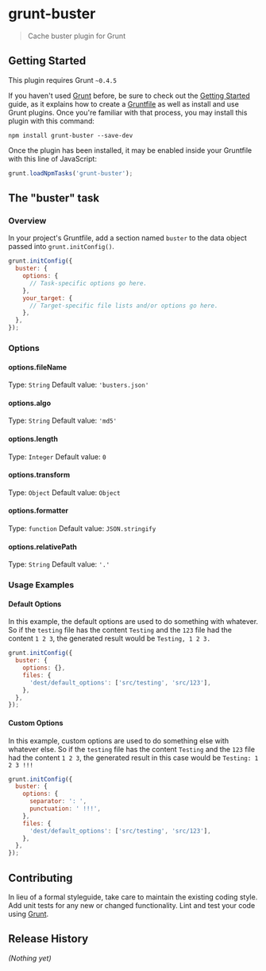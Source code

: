 # grunt-buster

> Cache buster plugin for Grunt

## Getting Started
This plugin requires Grunt `~0.4.5`

If you haven't used [Grunt](http://gruntjs.com/) before, be sure to check out the [Getting Started](http://gruntjs.com/getting-started) guide, as it explains how to create a [Gruntfile](http://gruntjs.com/sample-gruntfile) as well as install and use Grunt plugins. Once you're familiar with that process, you may install this plugin with this command:

```shell
npm install grunt-buster --save-dev
```

Once the plugin has been installed, it may be enabled inside your Gruntfile with this line of JavaScript:

```js
grunt.loadNpmTasks('grunt-buster');
```

## The "buster" task

### Overview
In your project's Gruntfile, add a section named `buster` to the data object passed into `grunt.initConfig()`.

```js
grunt.initConfig({
  buster: {
    options: {
      // Task-specific options go here.
    },
    your_target: {
      // Target-specific file lists and/or options go here.
    },
  },
});
```

### Options

#### options.fileName
Type: `String`
Default value: `'busters.json'`

#### options.algo
Type: `String`
Default value: `'md5'`

#### options.length
Type: `Integer`
Default value: `0`

#### options.transform
Type: `Object`
Default value: `Object`

#### options.formatter
Type: `function`
Default value: `JSON.stringify`

#### options.relativePath
Type: `String`
Default value: `'.'`

### Usage Examples

#### Default Options
In this example, the default options are used to do something with whatever. So if the `testing` file has the content `Testing` and the `123` file had the content `1 2 3`, the generated result would be `Testing, 1 2 3.`

```js
grunt.initConfig({
  buster: {
    options: {},
    files: {
      'dest/default_options': ['src/testing', 'src/123'],
    },
  },
});
```

#### Custom Options
In this example, custom options are used to do something else with whatever else. So if the `testing` file has the content `Testing` and the `123` file had the content `1 2 3`, the generated result in this case would be `Testing: 1 2 3 !!!`

```js
grunt.initConfig({
  buster: {
    options: {
      separator: ': ',
      punctuation: ' !!!',
    },
    files: {
      'dest/default_options': ['src/testing', 'src/123'],
    },
  },
});
```

## Contributing
In lieu of a formal styleguide, take care to maintain the existing coding style. Add unit tests for any new or changed functionality. Lint and test your code using [Grunt](http://gruntjs.com/).

## Release History
_(Nothing yet)_
